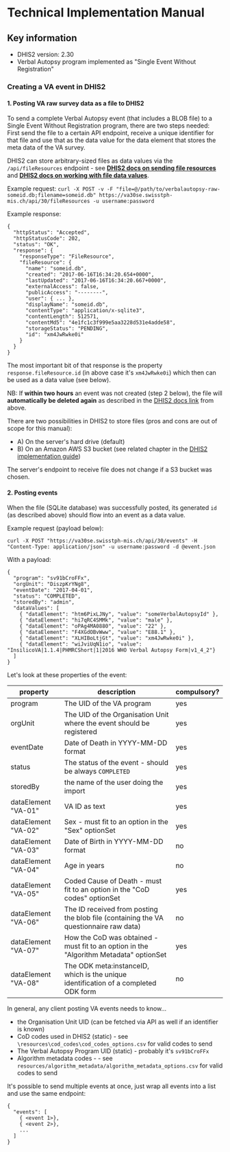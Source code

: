 # Technical Implementation Manual

## Key information
* DHIS2 version: 2.30
* Verbal Autopsy program implemented as "Single Event Without Registration"

### Creating a VA event in DHIS2

#### 1. Posting VA raw survey data as a file to DHIS2

To send a complete Verbal Autopsy event (that includes a BLOB file) to a Single Event Without Registration program, there are two steps needed: First send the file to a certain API endpoint, receive a unique identifier for that file and use that as the data value for the data element that stores the meta data of the VA survey.

DHIS2 can store arbitrary-sized files as data values via the `/api/fileResources` endpoint - see [**DHIS2 docs on sending file resources**](https://docs.dhis2.org/2.30/en/developer/html/dhis2_developer_manual_full.html#webapi_file_resources) and [**DHIS2 docs on working with file data values**](https://docs.dhis2.org/2.30/en/developer/html/dhis2_developer_manual_full.html#datavalue_file).

Example request:
`curl -X POST -v -F "file=@/path/to/verbalautopsy-raw-someid.db;filename=someid.db" https://va30se.swisstph-mis.ch/api/30/fileResources -u username:password`

Example response:
```
{
  "httpStatus": "Accepted",
  "httpStatusCode": 202,
  "status": "OK",
  "response": {
    "responseType": "FileResource",
    "fileResource": {
      "name": "someid.db",
      "created": "2017-06-16T16:34:20.654+0000",
      "lastUpdated": "2017-06-16T16:34:20.667+0000",
      "externalAccess": false,
      "publicAccess": "--------",
      "user": { ... },
      "displayName": "someid.db",
      "contentType": "application/x-sqlite3",
      "contentLength": 512571,
      "contentMd5": "4e1fc1c3f999e5aa3228d531e4adde58",
      "storageStatus": "PENDING",
      "id": "xm4JwRwke0i"
    }
  }
}
```

The most important bit of that response is the property `response.fileResource.id` (in above case it's `xm4JwRwke0i`) which then can be used as a data value (see below).

NB: If **within two hours** an event was not created (step 2 below), the file will **automatically be deleted again** as described in the [DHIS2 docs link](https://docs.dhis2.org/2.30/en/developer/html/dhis2_developer_manual_full.html#webapi_file_resources) from above.

There are two possibilities in DHIS2 to store files (pros and cons are out of scope for this manual):

- A) On the server's hard drive (default)
- B) On an Amazon AWS S3 bucket (see related chapter in the [DHIS2 implementation guide](https://docs.dhis2.org/2.30/en/implementer/html/dhis2_implementation_guide_full.html#install_file_store_configuration))

The server's endpoint to receive file does not change if a S3 bucket was chosen.

#### 2. Posting events

When the file (SQLite database) was successfully posted, its generated `id` (as described above) should flow into an event as a data value.

Example request (payload below):

`curl -X POST "https://va30se.swisstph-mis.ch/api/30/events" -H "Content-Type: application/json" -u username:password -d @event.json`

With a payload:

```
{
  "program": "sv91bCroFFx",
  "orgUnit": "DiszpKrYNg8",
  "eventDate": "2017-04-01",
  "status": "COMPLETED",
  "storedBy": "admin",
  "dataValues": [
    { "dataElement": "htm6PixLJNy", "value": "someVerbalAutopsyId" },
    { "dataElement": "hi7qRC4SMMk", "value": "male" },
    { "dataElement": "oPAg4MA0880", "value": "22" },
    { "dataElement": "F4XGdOBvWww", "value": "E88.1" },
    { "dataElement": "XLHIBoLtjGt", "value": "xm4JwRwke0i" },
    { "dataElement": "wiJviUqN1io", "value": "InsilicoVA|1.1.4|PHMRCShort|1|2016 WHO Verbal Autopsy Form|v1_4_2"}
  ]
}
```

Let's look at these properties of the event:

|property               |description                                                                                 |compulsory?
|---                    |---                                                                                         |---
|program                |The UID of the VA program                                                                   |yes
|orgUnit                |The UID of the Organisation Unit where the event should be registered                       |yes
|eventDate              |Date of Death in YYYY-MM-DD format                                                          |yes
|status                 |The status of the event - should be always `COMPLETED`                                      |yes
|storedBy               |the name of the user doing the import                                                       |yes
|dataElement "VA-01"    |VA ID as text                                                                               |yes
|dataElement "VA-02"    |Sex - must fit to an option in the "Sex" optionSet                                          |yes
|dataElement "VA-03"    |Date of Birth in YYYY-MM-DD format                                                          |no
|dataElement "VA-04"    |Age in years                                                                                |no
|dataElement "VA-05"    |Coded Cause of Death - must fit to an option in the "CoD codes" optionSet                   |yes
|dataElement "VA-06"    |The ID received from posting the blob file (containing the VA questionnaire raw data)       |no
|dataElement "VA-07"    |How the CoD was obtained - must fit to an option in the "Algorithm Metadata" optionSet      |yes
|dataElement "VA-08"    |The ODK meta:instanceID, which is the unique identification of a completed ODK form         |no


In general, any client posting VA events needs to know...

- the Organisation Unit UID (can be fetched via API as well if an identifier is known)
- CoD codes used in DHIS2 (static) - see `\resources\cod_codes\cod_codes_options.csv` for valid codes to send
- The Verbal Autopsy Program UID (static) - probably it's `sv91bCroFFx`
- Algorithm metadata codes - - see `resources/algorithm_metadata/algorithm_metadata_options.csv` for valid codes to send

It's possible to send multiple events at once, just wrap all events into a list and use the same endpoint:

```
{
  "events": [
    { <event 1>},
    { <event 2>},
    ...
  ]
}
```
